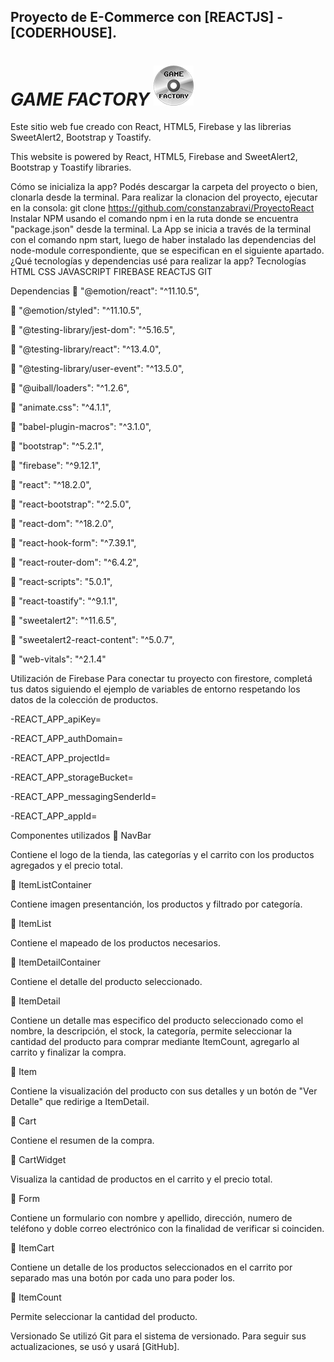 ## Proyecto de E-Commerce con [REACTJS] - [CODERHOUSE].



 # _GAME FACTORY_ [![N|Solid](/public/Images/Logo.png)](/public/Images/Logo.png) 

Este sitio web fue creado con React, HTML5, Firebase y las librerias SweetAlert2, Bootstrap y Toastify. 

This website is powered by React, HTML5, Firebase and SweetAlert2, Bootstrap y Toastify libraries. 

Cómo se inicializa la app?
Podés descargar la carpeta del proyecto o bien, clonarla desde la terminal. Para realizar la clonacion del proyecto, ejecutar en la consola: git clone https://github.com/constanzabravi/ProyectoReact
Instalar NPM usando el comando npm i en la ruta donde se encuentra "package.json" desde la terminal.
La App se inicia a través de la terminal con el comando npm start, luego de haber instalado las dependencias del node-module correspondiente, que se especifican en el siguiente apartado.
¿Qué tecnologías y dependencias usé para realizar la app?
Tecnologías
HTML CSS JAVASCRIPT FIREBASE REACTJS GIT

Dependencias
🔹 "@emotion/react": "^11.10.5",

🔹 "@emotion/styled": "^11.10.5",

🔹 "@testing-library/jest-dom": "^5.16.5",

🔹 "@testing-library/react": "^13.4.0",

🔹 "@testing-library/user-event": "^13.5.0",

🔹 "@uiball/loaders": "^1.2.6",

🔹 "animate.css": "^4.1.1",

🔹 "babel-plugin-macros": "^3.1.0",

🔹 "bootstrap": "^5.2.1",

🔹 "firebase": "^9.12.1",

🔹 "react": "^18.2.0",

🔹 "react-bootstrap": "^2.5.0",

🔹 "react-dom": "^18.2.0",

🔹 "react-hook-form": "^7.39.1",

🔹 "react-router-dom": "^6.4.2",

🔹 "react-scripts": "5.0.1",

🔹 "react-toastify": "^9.1.1",

🔹 "sweetalert2": "^11.6.5",

🔹 "sweetalert2-react-content": "^5.0.7",

🔹 "web-vitals": "^2.1.4"

Utilización de Firebase
Para conectar tu proyecto con firestore, completá tus datos siguiendo el ejemplo de variables de entorno respetando los datos de la colección de productos.

-REACT_APP_apiKey=

-REACT_APP_authDomain=

-REACT_APP_projectId=

-REACT_APP_storageBucket=

-REACT_APP_messagingSenderId=

-REACT_APP_appId=

Componentes utilizados
🔹 NavBar

Contiene el logo de la tienda, las categorías y el carrito con los productos agregados y el precio total.

🔹 ItemListContainer

Contiene imagen presentanción, los productos y filtrado por categoría.

🔹 ItemList

Contiene el mapeado de los productos necesarios.

🔹 ItemDetailContainer

Contiene el detalle del producto seleccionado.

🔹 ItemDetail

Contiene un detalle mas especifico del producto seleccionado como el nombre, la descripción, el stock, la categoría, permite seleccionar la cantidad del producto para comprar mediante ItemCount, agregarlo al carrito y finalizar la compra.

🔹 Item

Contiene la visualización del producto con sus detalles y un botón de "Ver Detalle" que redirige a ItemDetail.

🔹 Cart

Contiene el resumen de la compra.

🔹 CartWidget

Visualiza la cantidad de productos en el carrito y el precio total.

🔹 Form

Contiene un formulario con nombre y apellido, dirección, numero de teléfono y doble correo electrónico con la finalidad de verificar si coinciden.

🔹 ItemCart

Contiene un detalle de los productos seleccionados en el carrito por separado mas una botón por cada uno para poder los.

🔹 ItemCount

Permite seleccionar la cantidad del producto.

Versionado
Se utilizó Git para el sistema de versionado. Para seguir sus actualizaciones, se usó y usará [GitHub].